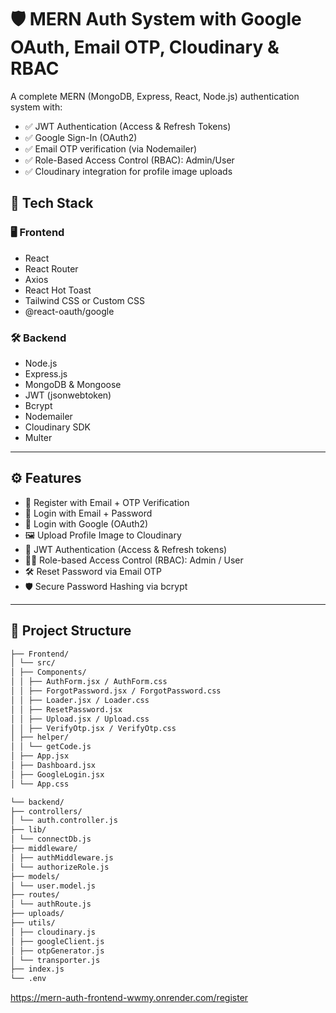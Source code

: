 # 🛡️ MERN Auth System with Google OAuth, Email OTP, Cloudinary & RBAC

A complete MERN (MongoDB, Express, React, Node.js) authentication system with:

- ✅ JWT Authentication (Access & Refresh Tokens)
- ✅ Google Sign-In (OAuth2)
- ✅ Email OTP verification (via Nodemailer)
- ✅ Role-Based Access Control (RBAC): Admin/User
- ✅ Cloudinary integration for profile image uploads

## 🔧 Tech Stack

### 🖥 Frontend
- React
- React Router
- Axios
- React Hot Toast
- Tailwind CSS or Custom CSS
- @react-oauth/google

### 🛠 Backend
- Node.js
- Express.js
- MongoDB & Mongoose
- JWT (jsonwebtoken)
- Bcrypt
- Nodemailer
- Cloudinary SDK
- Multer

---

## ⚙️ Features

- 🔐 Register with Email + OTP Verification
- 🔐 Login with Email + Password
- 🔐 Login with Google (OAuth2)
- 🖼 Upload Profile Image to Cloudinary
- 🧪 JWT Authentication (Access & Refresh tokens)
- 👨‍⚖️ Role-based Access Control (RBAC): Admin / User
- 🛠 Reset Password via Email OTP
- 🛡 Secure Password Hashing via bcrypt

---

## 📂 Project Structure

```bash
├── Frontend/
│ └── src/
│ ├── Components/
│ │ ├── AuthForm.jsx / AuthForm.css
│ │ ├── ForgotPassword.jsx / ForgotPassword.css
│ │ ├── Loader.jsx / Loader.css
│ │ ├── ResetPassword.jsx
│ │ ├── Upload.jsx / Upload.css
│ │ ├── VerifyOtp.jsx / VerifyOtp.css
│ ├── helper/
│ │ └── getCode.js
│ ├── App.jsx
│ ├── Dashboard.jsx
│ ├── GoogleLogin.jsx
│ └── App.css

└── backend/
├── controllers/
│ └── auth.controller.js
├── lib/
│ └── connectDb.js
├── middleware/
│ ├── authMiddleware.js
│ └── authorizeRole.js
├── models/
│ └── user.model.js
├── routes/
│ └── authRoute.js
├── uploads/
├── utils/
│ ├── cloudinary.js
│ ├── googleClient.js
│ ├── otpGenerator.js
│ └── transporter.js
├── index.js
└── .env

```
https://mern-auth-frontend-wwmy.onrender.com/register
